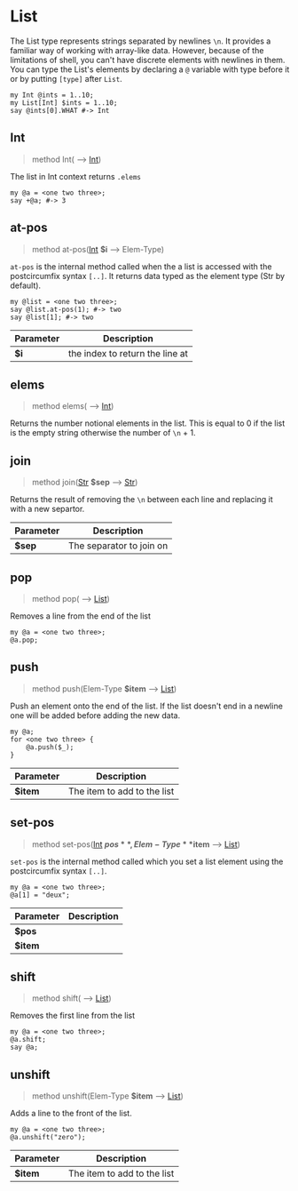 # List
 The List type represents strings separated by newlines `\n`. It provides a familiar way of working with array-like data. However, because of the limitations of shell, you can't have discrete elements with newlines in them. You can type the List's elements by declaring a `@` variable with type before it or by putting `[type]` after `List`.
```perl6
my Int @ints = 1..10;
my List[Int] $ints = 1..10;
say @ints[0].WHAT #-> Int
```
## Int
>method Int( ⟶ [Int](./Int.md))


 The list in Int context returns `.elems`
```perl6
my @a = <one two three>;
say +@a; #-> 3
```
## at-pos
>method at-pos([Int](./Int.md) **$i** ⟶ Elem-Type)


 `at-pos` is the internal method called when the a list is accessed with the postcircumfix syntax `[..]`. It returns data typed as the element type (Str by default).
```perl6
my @list = <one two three>;
say @list.at-pos(1); #-> two
say @list[1]; #-> two
```

|Parameter|Description|
|---------|-----------|
|**$i**| the index to return the line at|
## elems
>method elems( ⟶ [Int](./Int.md))


 Returns the number notional elements in the list. This is equal to 0 if the list is the empty string otherwise the number of `\n` + 1.
## join
>method join([Str](./Str.md) **$sep** ⟶ [Str](./Str.md))


 Returns the result of removing the `\n` between each line and replacing it with a new separtor.

|Parameter|Description|
|---------|-----------|
|**$sep**| The separator to join on|
## pop
>method pop( ⟶ [List](./List.md))


 Removes a line from the end of the list
```perl6
my @a = <one two three>;
@a.pop;
```
## push
>method push(Elem-Type **$item** ⟶ [List](./List.md))


 Push an element onto the end of the list. If the list doesn't end in a newline one will be added before adding the new data.
```perl6
my @a;
for <one two three> {
    @a.push($_);
}
```

|Parameter|Description|
|---------|-----------|
|**$item**| The item to add to the list|
## set-pos
>method set-pos([Int](./Int.md) **$pos**, Elem-Type **$item** ⟶ [List](./List.md))


 `set-pos` is the internal method called which you set a list element using the postcircumfix syntax `[..]`.
```perl6
my @a = <one two three>;
@a[1] = "deux";
```

|Parameter|Description|
|---------|-----------|
|**$pos**||
|**$item**||
## shift
>method shift( ⟶ [List](./List.md))


 Removes the first line from the list
```perl6
my @a = <one two three>;
@a.shift;
say @a;
```
## unshift
>method unshift(Elem-Type **$item** ⟶ [List](./List.md))


 Adds a line to the front of the list.
```perl6
my @a = <one two three>;
@a.unshift("zero");
```

|Parameter|Description|
|---------|-----------|
|**$item**| The item to add to the list|
